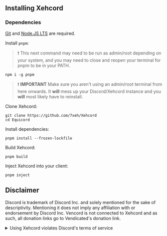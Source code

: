 ## Installing Xehcord

### Dependencies

[Git](https://git-scm.com/download) and [Node.JS LTS](https://nodejs.dev/en/) are required.

Install `pnpm`:

> :exclamation: This next command may need to be run as admin/root depending on your system, and you may need to close and reopen your terminal for pnpm to be in your PATH.

```shell
npm i -g pnpm
```

> :exclamation: **IMPORTANT** Make sure you aren't using an admin/root terminal from here onwards. It **will** mess up your Discord/Xehcord instance and you **will** most likely have to reinstall.

Clone Xehcord:

```shell
git clone https://github.com/7xeh/Xehcord
cd Equicord
```

Install dependencies:

```shell
pnpm install --frozen-lockfile
```

Build Xehcord:

```shell
pnpm build
```

Inject Xehcord into your client:

```shell
pnpm inject
```
## Disclaimer

Discord is trademark of Discord Inc. and solely mentioned for the sake of descriptivity.
Mentioning it does not imply any affiliation with or endorsement by Discord Inc.
Vencord is not connected to Xehcord and as such, all donation links go to Vendicated's donation link.

<details>
<summary>Using Xehcord violates Discord's terms of service</summary>

Client modifications are against Discord’s Terms of Service.

However, Discord is pretty indifferent about them and there are no known cases of users getting banned for using client mods! So you should generally be fine if you don’t use plugins that implement abusive behaviour. But no worries, all inbuilt plugins are safe to use!

Regardless, if your account is essential to you and getting disabled would be a disaster for you, you should probably not use any client mods (not exclusive to Xehcord), just to be safe

Additionally, make sure not to post screenshots with Xehcord in a server where you might get banned for it

</details>
